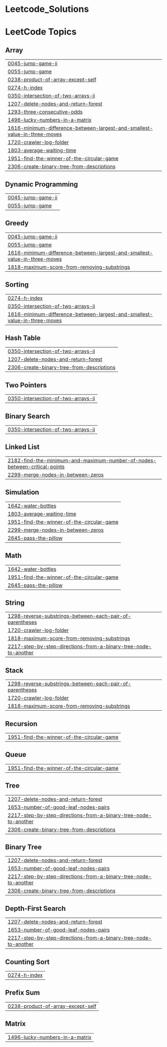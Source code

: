 # Leetcode_Solutions
<!---LeetCode Topics Start-->
# LeetCode Topics
## Array
|  |
| ------- |
| [0045-jump-game-ii](https://github.com/henok3878/Leetcode_Solutions/tree/master/0045-jump-game-ii) |
| [0055-jump-game](https://github.com/henok3878/Leetcode_Solutions/tree/master/0055-jump-game) |
| [0238-product-of-array-except-self](https://github.com/henok3878/Leetcode_Solutions/tree/master/0238-product-of-array-except-self) |
| [0274-h-index](https://github.com/henok3878/Leetcode_Solutions/tree/master/0274-h-index) |
| [0350-intersection-of-two-arrays-ii](https://github.com/henok3878/Leetcode_Solutions/tree/master/0350-intersection-of-two-arrays-ii) |
| [1207-delete-nodes-and-return-forest](https://github.com/henok3878/Leetcode_Solutions/tree/master/1207-delete-nodes-and-return-forest) |
| [1293-three-consecutive-odds](https://github.com/henok3878/Leetcode_Solutions/tree/master/1293-three-consecutive-odds) |
| [1496-lucky-numbers-in-a-matrix](https://github.com/henok3878/Leetcode_Solutions/tree/master/1496-lucky-numbers-in-a-matrix) |
| [1616-minimum-difference-between-largest-and-smallest-value-in-three-moves](https://github.com/henok3878/Leetcode_Solutions/tree/master/1616-minimum-difference-between-largest-and-smallest-value-in-three-moves) |
| [1720-crawler-log-folder](https://github.com/henok3878/Leetcode_Solutions/tree/master/1720-crawler-log-folder) |
| [1803-average-waiting-time](https://github.com/henok3878/Leetcode_Solutions/tree/master/1803-average-waiting-time) |
| [1951-find-the-winner-of-the-circular-game](https://github.com/henok3878/Leetcode_Solutions/tree/master/1951-find-the-winner-of-the-circular-game) |
| [2306-create-binary-tree-from-descriptions](https://github.com/henok3878/Leetcode_Solutions/tree/master/2306-create-binary-tree-from-descriptions) |
## Dynamic Programming
|  |
| ------- |
| [0045-jump-game-ii](https://github.com/henok3878/Leetcode_Solutions/tree/master/0045-jump-game-ii) |
| [0055-jump-game](https://github.com/henok3878/Leetcode_Solutions/tree/master/0055-jump-game) |
## Greedy
|  |
| ------- |
| [0045-jump-game-ii](https://github.com/henok3878/Leetcode_Solutions/tree/master/0045-jump-game-ii) |
| [0055-jump-game](https://github.com/henok3878/Leetcode_Solutions/tree/master/0055-jump-game) |
| [1616-minimum-difference-between-largest-and-smallest-value-in-three-moves](https://github.com/henok3878/Leetcode_Solutions/tree/master/1616-minimum-difference-between-largest-and-smallest-value-in-three-moves) |
| [1818-maximum-score-from-removing-substrings](https://github.com/henok3878/Leetcode_Solutions/tree/master/1818-maximum-score-from-removing-substrings) |
## Sorting
|  |
| ------- |
| [0274-h-index](https://github.com/henok3878/Leetcode_Solutions/tree/master/0274-h-index) |
| [0350-intersection-of-two-arrays-ii](https://github.com/henok3878/Leetcode_Solutions/tree/master/0350-intersection-of-two-arrays-ii) |
| [1616-minimum-difference-between-largest-and-smallest-value-in-three-moves](https://github.com/henok3878/Leetcode_Solutions/tree/master/1616-minimum-difference-between-largest-and-smallest-value-in-three-moves) |
## Hash Table
|  |
| ------- |
| [0350-intersection-of-two-arrays-ii](https://github.com/henok3878/Leetcode_Solutions/tree/master/0350-intersection-of-two-arrays-ii) |
| [1207-delete-nodes-and-return-forest](https://github.com/henok3878/Leetcode_Solutions/tree/master/1207-delete-nodes-and-return-forest) |
| [2306-create-binary-tree-from-descriptions](https://github.com/henok3878/Leetcode_Solutions/tree/master/2306-create-binary-tree-from-descriptions) |
## Two Pointers
|  |
| ------- |
| [0350-intersection-of-two-arrays-ii](https://github.com/henok3878/Leetcode_Solutions/tree/master/0350-intersection-of-two-arrays-ii) |
## Binary Search
|  |
| ------- |
| [0350-intersection-of-two-arrays-ii](https://github.com/henok3878/Leetcode_Solutions/tree/master/0350-intersection-of-two-arrays-ii) |
## Linked List
|  |
| ------- |
| [2182-find-the-minimum-and-maximum-number-of-nodes-between-critical-points](https://github.com/henok3878/Leetcode_Solutions/tree/master/2182-find-the-minimum-and-maximum-number-of-nodes-between-critical-points) |
| [2299-merge-nodes-in-between-zeros](https://github.com/henok3878/Leetcode_Solutions/tree/master/2299-merge-nodes-in-between-zeros) |
## Simulation
|  |
| ------- |
| [1642-water-bottles](https://github.com/henok3878/Leetcode_Solutions/tree/master/1642-water-bottles) |
| [1803-average-waiting-time](https://github.com/henok3878/Leetcode_Solutions/tree/master/1803-average-waiting-time) |
| [1951-find-the-winner-of-the-circular-game](https://github.com/henok3878/Leetcode_Solutions/tree/master/1951-find-the-winner-of-the-circular-game) |
| [2299-merge-nodes-in-between-zeros](https://github.com/henok3878/Leetcode_Solutions/tree/master/2299-merge-nodes-in-between-zeros) |
| [2645-pass-the-pillow](https://github.com/henok3878/Leetcode_Solutions/tree/master/2645-pass-the-pillow) |
## Math
|  |
| ------- |
| [1642-water-bottles](https://github.com/henok3878/Leetcode_Solutions/tree/master/1642-water-bottles) |
| [1951-find-the-winner-of-the-circular-game](https://github.com/henok3878/Leetcode_Solutions/tree/master/1951-find-the-winner-of-the-circular-game) |
| [2645-pass-the-pillow](https://github.com/henok3878/Leetcode_Solutions/tree/master/2645-pass-the-pillow) |
## String
|  |
| ------- |
| [1298-reverse-substrings-between-each-pair-of-parentheses](https://github.com/henok3878/Leetcode_Solutions/tree/master/1298-reverse-substrings-between-each-pair-of-parentheses) |
| [1720-crawler-log-folder](https://github.com/henok3878/Leetcode_Solutions/tree/master/1720-crawler-log-folder) |
| [1818-maximum-score-from-removing-substrings](https://github.com/henok3878/Leetcode_Solutions/tree/master/1818-maximum-score-from-removing-substrings) |
| [2217-step-by-step-directions-from-a-binary-tree-node-to-another](https://github.com/henok3878/Leetcode_Solutions/tree/master/2217-step-by-step-directions-from-a-binary-tree-node-to-another) |
## Stack
|  |
| ------- |
| [1298-reverse-substrings-between-each-pair-of-parentheses](https://github.com/henok3878/Leetcode_Solutions/tree/master/1298-reverse-substrings-between-each-pair-of-parentheses) |
| [1720-crawler-log-folder](https://github.com/henok3878/Leetcode_Solutions/tree/master/1720-crawler-log-folder) |
| [1818-maximum-score-from-removing-substrings](https://github.com/henok3878/Leetcode_Solutions/tree/master/1818-maximum-score-from-removing-substrings) |
## Recursion
|  |
| ------- |
| [1951-find-the-winner-of-the-circular-game](https://github.com/henok3878/Leetcode_Solutions/tree/master/1951-find-the-winner-of-the-circular-game) |
## Queue
|  |
| ------- |
| [1951-find-the-winner-of-the-circular-game](https://github.com/henok3878/Leetcode_Solutions/tree/master/1951-find-the-winner-of-the-circular-game) |
## Tree
|  |
| ------- |
| [1207-delete-nodes-and-return-forest](https://github.com/henok3878/Leetcode_Solutions/tree/master/1207-delete-nodes-and-return-forest) |
| [1653-number-of-good-leaf-nodes-pairs](https://github.com/henok3878/Leetcode_Solutions/tree/master/1653-number-of-good-leaf-nodes-pairs) |
| [2217-step-by-step-directions-from-a-binary-tree-node-to-another](https://github.com/henok3878/Leetcode_Solutions/tree/master/2217-step-by-step-directions-from-a-binary-tree-node-to-another) |
| [2306-create-binary-tree-from-descriptions](https://github.com/henok3878/Leetcode_Solutions/tree/master/2306-create-binary-tree-from-descriptions) |
## Binary Tree
|  |
| ------- |
| [1207-delete-nodes-and-return-forest](https://github.com/henok3878/Leetcode_Solutions/tree/master/1207-delete-nodes-and-return-forest) |
| [1653-number-of-good-leaf-nodes-pairs](https://github.com/henok3878/Leetcode_Solutions/tree/master/1653-number-of-good-leaf-nodes-pairs) |
| [2217-step-by-step-directions-from-a-binary-tree-node-to-another](https://github.com/henok3878/Leetcode_Solutions/tree/master/2217-step-by-step-directions-from-a-binary-tree-node-to-another) |
| [2306-create-binary-tree-from-descriptions](https://github.com/henok3878/Leetcode_Solutions/tree/master/2306-create-binary-tree-from-descriptions) |
## Depth-First Search
|  |
| ------- |
| [1207-delete-nodes-and-return-forest](https://github.com/henok3878/Leetcode_Solutions/tree/master/1207-delete-nodes-and-return-forest) |
| [1653-number-of-good-leaf-nodes-pairs](https://github.com/henok3878/Leetcode_Solutions/tree/master/1653-number-of-good-leaf-nodes-pairs) |
| [2217-step-by-step-directions-from-a-binary-tree-node-to-another](https://github.com/henok3878/Leetcode_Solutions/tree/master/2217-step-by-step-directions-from-a-binary-tree-node-to-another) |
## Counting Sort
|  |
| ------- |
| [0274-h-index](https://github.com/henok3878/Leetcode_Solutions/tree/master/0274-h-index) |
## Prefix Sum
|  |
| ------- |
| [0238-product-of-array-except-self](https://github.com/henok3878/Leetcode_Solutions/tree/master/0238-product-of-array-except-self) |
## Matrix
|  |
| ------- |
| [1496-lucky-numbers-in-a-matrix](https://github.com/henok3878/Leetcode_Solutions/tree/master/1496-lucky-numbers-in-a-matrix) |
<!---LeetCode Topics End-->